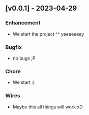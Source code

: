<a name="v1.0.0"></a>

## [v0.0.1] - 2023-04-29

### Enhancement

- We start the project ^^ yeeeeeeey

### Bugfix

- no bugs ;P

### Chore

- We start :)

### Wires

- Maybe this all things will work xD

<!-- [v1.0.0]: https://gitlab.com/fvtt-modiphius/foundryvtt-conan2d20/compare/v1.0.0...HEAD -->
